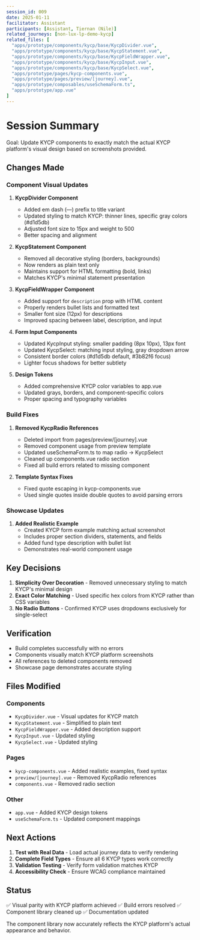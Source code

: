 ```yaml
---
session_id: 009
date: 2025-01-11
facilitator: Assistant
participants: [Assistant, Tiernan (Nile)]
related_journeys: [non-lux-lp-demo-kycp]
related_files: [
  "apps/prototype/components/kycp/base/KycpDivider.vue",
  "apps/prototype/components/kycp/base/KycpStatement.vue",
  "apps/prototype/components/kycp/base/KycpFieldWrapper.vue",
  "apps/prototype/components/kycp/base/KycpInput.vue",
  "apps/prototype/components/kycp/base/KycpSelect.vue",
  "apps/prototype/pages/kycp-components.vue",
  "apps/prototype/pages/preview/[journey].vue",
  "apps/prototype/composables/useSchemaForm.ts",
  "apps/prototype/app.vue"
]
---
```


# Session Summary

Goal: Update KYCP components to exactly match the actual KYCP platform's visual design based on screenshots provided.

## Changes Made

### Component Visual Updates

1. **KycpDivider Component**
   - Added em dash (—) prefix to title variant
   - Updated styling to match KYCP: thinner lines, specific gray colors (#d1d5db)
   - Adjusted font size to 15px and weight to 500
   - Better spacing and alignment

2. **KycpStatement Component**
   - Removed all decorative styling (borders, backgrounds)
   - Now renders as plain text only
   - Maintains support for HTML formatting (bold, links)
   - Matches KYCP's minimal statement presentation

3. **KycpFieldWrapper Component**
   - Added support for `description` prop with HTML content
   - Properly renders bullet lists and formatted text
   - Smaller font size (12px) for descriptions
   - Improved spacing between label, description, and input

4. **Form Input Components**
   - Updated KycpInput styling: smaller padding (8px 10px), 13px font
   - Updated KycpSelect: matching input styling, gray dropdown arrow
   - Consistent border colors (#d1d5db default, #3b82f6 focus)
   - Lighter focus shadows for better subtlety

5. **Design Tokens**
   - Added comprehensive KYCP color variables to app.vue
   - Updated grays, borders, and component-specific colors
   - Proper spacing and typography variables

### Build Fixes

1. **Removed KycpRadio References**
   - Deleted import from pages/preview/[journey].vue
   - Removed component usage from preview template
   - Updated useSchemaForm.ts to map radio → KycpSelect
   - Cleaned up components.vue radio section
   - Fixed all build errors related to missing component

2. **Template Syntax Fixes**
   - Fixed quote escaping in kycp-components.vue
   - Used single quotes inside double quotes to avoid parsing errors

### Showcase Updates

1. **Added Realistic Example**
   - Created KYCP form example matching actual screenshot
   - Includes proper section dividers, statements, and fields
   - Added fund type description with bullet list
   - Demonstrates real-world component usage

## Key Decisions

1. **Simplicity Over Decoration** - Removed unnecessary styling to match KYCP's minimal design
2. **Exact Color Matching** - Used specific hex colors from KYCP rather than CSS variables
3. **No Radio Buttons** - Confirmed KYCP uses dropdowns exclusively for single-select

## Verification

- Build completes successfully with no errors
- Components visually match KYCP platform screenshots
- All references to deleted components removed
- Showcase page demonstrates accurate styling

## Files Modified

### Components
- `KycpDivider.vue` - Visual updates for KYCP match
- `KycpStatement.vue` - Simplified to plain text
- `KycpFieldWrapper.vue` - Added description support
- `KycpInput.vue` - Updated styling
- `KycpSelect.vue` - Updated styling

### Pages
- `kycp-components.vue` - Added realistic examples, fixed syntax
- `preview/[journey].vue` - Removed KycpRadio references
- `components.vue` - Removed radio section

### Other
- `app.vue` - Added KYCP design tokens
- `useSchemaForm.ts` - Updated component mappings

## Next Actions

1. **Test with Real Data** - Load actual journey data to verify rendering
2. **Complete Field Types** - Ensure all 6 KYCP types work correctly
3. **Validation Testing** - Verify form validation matches KYCP
4. **Accessibility Check** - Ensure WCAG compliance maintained

## Status

✅ Visual parity with KYCP platform achieved
✅ Build errors resolved
✅ Component library cleaned up
✅ Documentation updated

The component library now accurately reflects the KYCP platform's actual appearance and behavior.